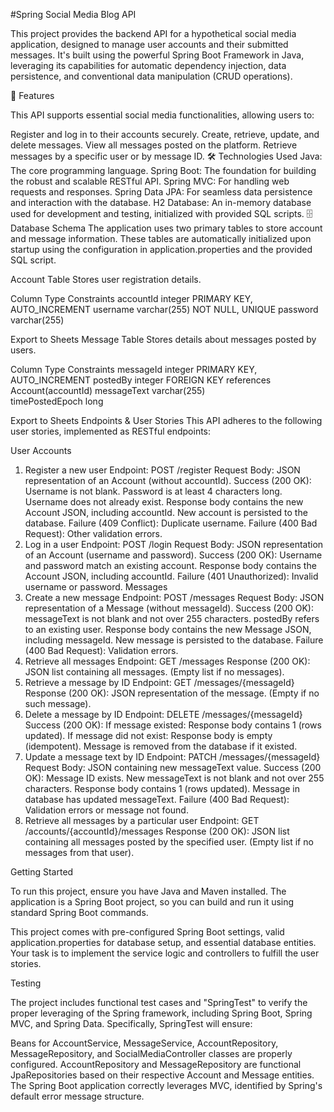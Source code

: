 #Spring Social Media Blog API

This project provides the backend API for a hypothetical social media application, designed to manage user accounts and their submitted messages. It's built using the powerful Spring Boot Framework in Java, leveraging its capabilities for automatic dependency injection, data persistence, and conventional data manipulation (CRUD operations).

🚀 Features

This API supports essential social media functionalities, allowing users to:

Register and log in to their accounts securely.
Create, retrieve, update, and delete messages.
View all messages posted on the platform.
Retrieve messages by a specific user or by message ID.
🛠️ Technologies Used
Java: The core programming language.
Spring Boot: The foundation for building the robust and scalable RESTful API.
Spring MVC: For handling web requests and responses.
Spring Data JPA: For seamless data persistence and interaction with the database.
H2 Database: An in-memory database used for development and testing, initialized with provided SQL scripts.
🗄️ Database Schema
The application uses two primary tables to store account and message information. These tables are automatically initialized upon startup using the configuration in application.properties and the provided SQL script.

Account Table
Stores user registration details.

Column	Type	Constraints
accountId	integer	PRIMARY KEY, AUTO_INCREMENT
username	varchar(255)	NOT NULL, UNIQUE
password	varchar(255)	

Export to Sheets
Message Table
Stores details about messages posted by users.

Column	Type	Constraints
messageId	integer	PRIMARY KEY, AUTO_INCREMENT
postedBy	integer	FOREIGN KEY references Account(accountId)
messageText	varchar(255)	
timePostedEpoch	long	

Export to Sheets
Endpoints & User Stories
This API adheres to the following user stories, implemented as RESTful endpoints:

User Accounts
1. Register a new user
Endpoint: POST /register
Request Body: JSON representation of an Account (without accountId).
Success (200 OK):
Username is not blank.
Password is at least 4 characters long.
Username does not already exist.
Response body contains the new Account JSON, including accountId.
New account is persisted to the database.
Failure (409 Conflict): Duplicate username.
Failure (400 Bad Request): Other validation errors.
2. Log in a user
Endpoint: POST /login
Request Body: JSON representation of an Account (username and password).
Success (200 OK):
Username and password match an existing account.
Response body contains the Account JSON, including accountId.
Failure (401 Unauthorized): Invalid username or password.
Messages
3. Create a new message
Endpoint: POST /messages
Request Body: JSON representation of a Message (without messageId).
Success (200 OK):
messageText is not blank and not over 255 characters.
postedBy refers to an existing user.
Response body contains the new Message JSON, including messageId.
New message is persisted to the database.
Failure (400 Bad Request): Validation errors.
4. Retrieve all messages
Endpoint: GET /messages
Response (200 OK): JSON list containing all messages. (Empty list if no messages).
5. Retrieve a message by ID
Endpoint: GET /messages/{messageId}
Response (200 OK): JSON representation of the message. (Empty if no such message).
6. Delete a message by ID
Endpoint: DELETE /messages/{messageId}
Success (200 OK):
If message existed: Response body contains 1 (rows updated).
If message did not exist: Response body is empty (idempotent).
Message is removed from the database if it existed.
7. Update a message text by ID
Endpoint: PATCH /messages/{messageId}
Request Body: JSON containing new messageText value.
Success (200 OK):
Message ID exists.
New messageText is not blank and not over 255 characters.
Response body contains 1 (rows updated).
Message in database has updated messageText.
Failure (400 Bad Request): Validation errors or message not found.
8. Retrieve all messages by a particular user
Endpoint: GET /accounts/{accountId}/messages
Response (200 OK): JSON list containing all messages posted by the specified user. (Empty list if no messages from that user).

Getting Started

To run this project, ensure you have Java and Maven installed. The application is a Spring Boot project, so you can build and run it using standard Spring Boot commands.

This project comes with pre-configured Spring Boot settings, valid application.properties for database setup, and essential database entities. Your task is to implement the service logic and controllers to fulfill the user stories.

Testing

The project includes functional test cases and "SpringTest" to verify the proper leveraging of the Spring framework, including Spring Boot, Spring MVC, and Spring Data. Specifically, SpringTest will ensure:

Beans for AccountService, MessageService, AccountRepository, MessageRepository, and SocialMediaController classes are properly configured.
AccountRepository and MessageRepository are functional JpaRepositories based on their respective Account and Message entities.
The Spring Boot application correctly leverages MVC, identified by Spring's default error message structure.
